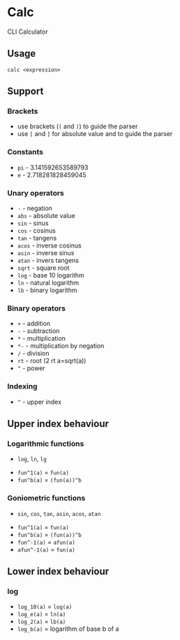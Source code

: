 # Calc
CLI Calculator

## Usage
```
calc <expression>
```

## Support
### Brackets
- use brackets (`(` and `)`) to guide the parser
- use `[` and `]` for absolute value and to guide the parser

### Constants
- `pi` - 3.141592653589793
- `e` - 2.718281828459045

### Unary operators
- `-` - negation
- `abs` - absolute value
- `sin` - sinus
- `cos` - cosinus
- `tan` - tangens
- `acos` - inverse cosinus
- `asin` - inverse sinus
- `atan` - invers tangens
- `sqrt` - square root
- `log` - base 10 logarithm
- `ln` - natural logarithm
- `lb` - binary logarithm

### Binary operators
- `+` - addition
- `-` - subtraction
- `*` - multiplication
- `*-` - multiplication by negation
- `/` - division
- `rt` - root (2 rt a=sqrt(a))
- `^` - power

### Indexing
- `^` - upper index

## Upper index behaviour
### Logarithmic functions
+ `log`, `ln`, `lg`
- `fun^1(a)` = `fun(a)`
- `fun^b(a)` = `(fun(a))^b`

### Goniometric functions
+  `sin`, `cos`, `tan`, `asin`, `acos`, `atan`
- `fun^1(a)` = `fun(a)`
- `fun^b(a)` = `(fun(a))^b`
- `fun^-1(a)` = `afun(a)`
- `afun^-1(a)` = `fun(a)`

## Lower index behaviour
### log
- `log_10(a)` = `log(a)`
- `log_e(a)` = `ln(a)`
- `log_2(a)` = `lb(a)`
- `log_b(a)` = logarithm of base b of a
